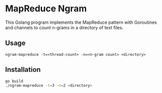 # MapReduce Ngram

This Golang program implements the MapReduce pattern with Goroutines and channels to count n-grams in a directory of text files.

## Usage
`ngram-mapreduce -t=<thread-count> -n=<n-gram count> <directory>`

## Installation
```sh
go build
./ngram-mapreduce -t=3 -n=2 <directory>
```
